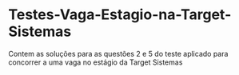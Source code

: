 # Testes-Vaga-Estagio-na-Target-Sistemas
Contem as soluções para as questões 2 e 5 do teste aplicado para concorrer a uma vaga no estágio da Target Sistemas
